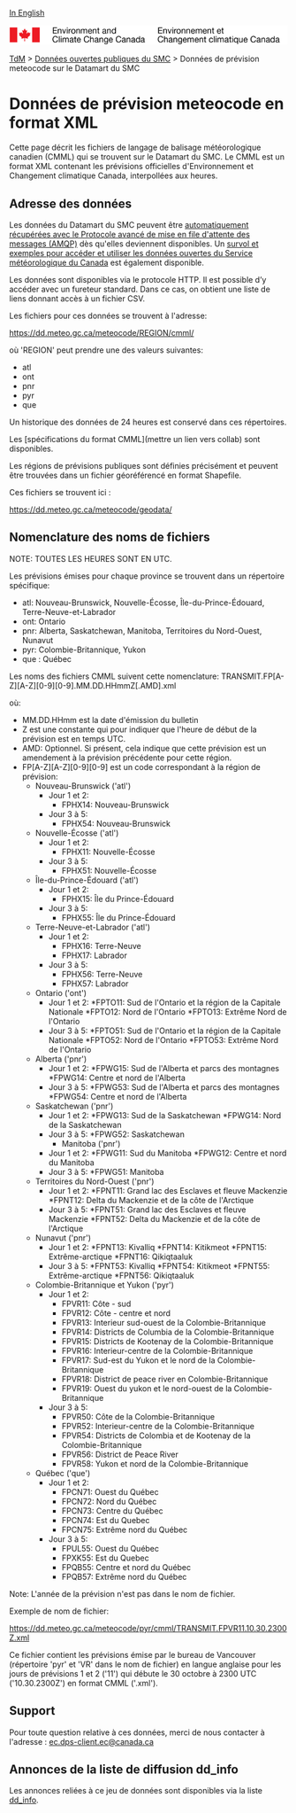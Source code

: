 [In English](readme_meteocode-datamartxml_en.md)

![ECCC logo](../../img_eccc-logo.png)

[TdM](../../readme_fr.md) > [Données ouvertes publiques du SMC](../readme_fr.md) > Données de prévision meteocode sur le Datamart du SMC

# Données de prévision meteocode en format XML

Cette page décrit les fichiers de langage de balisage
météorologique canadien (CMML) qui se trouvent sur le Datamart du SMC. Le CMML
est un format XML contenant les prévisions officielles d'Environnement et Changement climatique Canada, interpollées aux heures.

## Adresse des données 

Les données du Datamart du SMC peuvent être [automatiquement récupérées avec le Protocole avancé de mise en file d'attente des messages (AMQP)](../../msc-datamart/amqp_fr.md) dès qu'elles deviennent disponibles. Un [survol et exemples pour accéder et utiliser les données ouvertes du Service météorologique du Canada](../../how-to/readme_fr.md) est également disponible.

Les données sont disponibles via le protocole HTTP. Il est possible d’y accéder avec un fureteur standard. Dans ce cas, on obtient une liste de liens donnant accès à un fichier CSV.

Les fichiers pour ces données se trouvent à l'adresse:  
       
https://dd.meteo.gc.ca/meteocode/REGION/cmml/ 

où 'REGION' peut prendre une des valeurs suivantes:
* atl
* ont
* pnr
* pyr
* que  

Un historique des données de 24 heures est conservé dans ces répertoires.

Les [spécifications du format CMML](mettre un lien vers collab) sont disponibles.

Les régions de prévisions publiques sont définies précisément
et peuvent être trouvées dans un fichier géoréférencé en format Shapefile.

Ces fichiers se trouvent ici :

https://dd.meteo.gc.ca/meteocode/geodata/

## Nomenclature des noms de fichiers 

NOTE: TOUTES LES HEURES SONT EN UTC.

Les prévisions émises pour chaque province se trouvent dans un répertoire spécifique:
* atl: Nouveau-Brunswick, Nouvelle-Écosse, Île-du-Prince-Édouard, Terre-Neuve-et-Labrador
* ont: Ontario
* pnr: Alberta, Saskatchewan, Manitoba, Territoires du Nord-Ouest, Nunavut
* pyr: Colombie-Britannique, Yukon
* que : Québec

Les noms des fichiers CMML suivent cette nomenclature:
TRANSMIT.FP[A-Z][A-Z][0-9][0-9].MM.DD.HHmmZ[.AMD].xml

où:
    
* MM.DD.HHmm est la date d'émission du bulletin
* Z est une constante qui pour indiquer que l'heure de début de la
      prévision est en temps UTC.
* AMD: Optionnel. Si présent, cela indique que cette prévision est un amendement à la prévision précédente pour cette région.
* FP[A-Z][A-Z][0-9][0-9] est un code correspondant à la région de prévision:
     * Nouveau-Brunswick ('atl')
        * Jour 1 et 2:
            * FPHX14: Nouveau-Brunswick 
	    * Jour 3 à 5:
	        * FPHX54: Nouveau-Brunswick 
     * Nouvelle-Écosse ('atl')
	    * Jour 1 et 2:
	        * FPHX11: Nouvelle-Écosse 
	    * Jour 3 à 5:
	        * FPHX51: Nouvelle-Écosse 
     * Île-du-Prince-Édouard ('atl')
	    * Jour 1 et 2:
	        * FPHX15: Île du Prince-Édouard
	    * Jour 3 à 5:
	        * FPHX55: Île du Prince-Édouard
     * Terre-Neuve-et-Labrador ('atl')
	    * Jour 1 et 2:
	        * FPHX16: Terre-Neuve
	        * FPHX17: Labrador
	    * Jour 3 à 5:
	        * FPHX56: Terre-Neuve
	        * FPHX57: Labrador
     * Ontario ('ont')
	    * Jour 1 et 2:
	        *FPTO11: Sud de l'Ontario et la région de la Capitale Nationale
	        *FPTO12: Nord de l'Ontario
	        *FPTO13: Extrême Nord de l'Ontario
	    * Jour 3 à 5:
	        *FPTO51: Sud de l'Ontario et la région de la Capitale Nationale
	        *FPTO52: Nord de l'Ontario
	        *FPTO53: Extrême Nord de l'Ontario
     * Alberta ('pnr')
	    * Jour 1 et 2:
	        *FPWG15: Sud de l'Alberta et parcs des montagnes
	        *FPWG14: Centre et nord de l'Alberta
	    * Jour 3 à 5:
	        *FPWG53: Sud de l'Alberta et parcs des montagnes
	        *FPWG54: Centre et nord de l'Alberta
     * Saskatchewan ('pnr')
	    * Jour 1 et 2:
	        *FPWG13: Sud de la Saskatchewan
	        *FPWG14: Nord de la Saskatchewan
	    * Jour 3 à 5:
	        *FPWG52: Saskatchewan
            * Manitoba ('pnr')
	    * Jour 1 et 2:
	        *FPWG11: Sud du Manitoba
	        *FPWG12: Centre et nord du Manitoba
	    * Jour 3 à 5:
	        *FPWG51: Manitoba
     * Territoires du Nord-Ouest ('pnr')
	    * Jour 1 et 2:
	        *FPNT11: Grand lac des Esclaves et fleuve Mackenzie
	        *FPNT12: Delta du Mackenzie et de la côte de l'Arctique
	    * Jour 3 à 5:
	        *FPNT51: Grand lac des Esclaves et fleuve Mackenzie
	        *FPNT52: Delta du Mackenzie et de la côte de l'Arctique
     * Nunavut  ('pnr')
	    * Jour 1 et 2:
	        *FPNT13: Kivalliq
	        *FPNT14: Kitikmeot
	        *FPNT15: Extrême-arctique
	        *FPNT16: Qikiqtaaluk
	    * Jour 3 à 5:
	        *FPNT53: Kivalliq
	        *FPNT54: Kitikmeot
	        *FPNT55: Extrême-arctique
	        *FPNT56: Qikiqtaaluk
     * Colombie-Britannique et Yukon ('pyr')
	    * Jour 1 et 2:
	        * FPVR11: Côte - sud
	        * FPVR12: Côte - centre et nord
	        * FPVR13: Interieur sud-ouest de la Colombie-Britannique
	        * FPVR14: Districts de Columbia de la Colombie-Britannique
	        * FPVR15: Districts de Kootenay de la Colombie-Britannique
	        * FPVR16: Interieur-centre de la Colombie-Britannique
	        * FPVR17: Sud-est du Yukon et le nord de la Colombie-Britannique
	        * FPVR18: District de peace river en Colombie-Britannique
	        * FPVR19: Ouest du yukon et le nord-ouest de la Colombie-Britannique
	    * Jour 3 à 5:
	        * FPVR50: Côte de la Colombie-Britannique
	        * FPVR52: Interieur-centre de la Colombie-Britannique
	        * FPVR54: Districts de Colombia et de Kootenay de la Colombie-Britannique
	        * FPVR56: District de Peace River
	        * FPVR58: Yukon et nord de la Colombie-Britannique
     * Québec ('que')
	    * Jour 1 et 2:
	        * FPCN71: Ouest du Québec
	        * FPCN72: Nord du Québec
	        * FPCN73: Centre du Québec
	        * FPCN74: Est du Quebec
	        * FPCN75: Extrême nord du Québec
	    * Jour 3 à 5:
	        * FPUL55: Ouest du Québec
	        * FPXK55: Est du Quebec
	        * FPQB55: Centre et nord du Québec
	        * FPQB57: Extrême nord du Québec

Note: L'année de la prévision n'est pas dans le nom de fichier.

Exemple de nom de fichier:

https://dd.meteo.gc.ca/meteocode/pyr/cmml/TRANSMIT.FPVR11.10.30.2300Z.xml

Ce fichier contient les prévisions émise par le bureau de Vancouver 
(répertoire 'pyr' et 'VR' dans le nom de fichier) en langue anglaise pour
les jours de prévisions 1 et 2 ('11') qui débute le 30 octobre à 2300 UTC
('10.30.2300Z') en format CMML ('.xml').

## Support

Pour toute question relative à ces données, merci de nous contacter à l'adresse : ec.dps-client.ec@canada.ca

## Annonces de la liste de diffusion dd_info 

Les annonces reliées à ce jeu de données sont disponibles via la liste [dd_info](https://lists.ec.gc.ca/cgi-bin/mailman/listinfo/dd_info).




